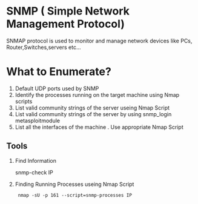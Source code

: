 # SNMP ( Simple Network Management Protocol)

SNMAP protocol is used to monitor and manage network devices like PCs, Router,Switches,servers etc...

# What to Enumerate?

1. Default UDP ports used by SNMP
2. Identify the processes running on the target machine using Nmap scripts
3. List valid community strings of the server useing Nmap Script
4. List valid community strings of the server by using snmp_login metasploitmodule
5. List all the interfaces of the machine . Use appropriate Nmap Script 


## Tools

1. Find Information

      snmp-check IP

2. Finding Running Processes useing Nmap Script

        nmap -sU -p 161 --script=snmp-processes IP
